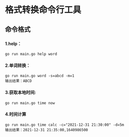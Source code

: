 <!--
 * @Description: 
 * @version: 1.0
 * @Author: XieXianhui
 * @Date: 2021-12-31 21:28:43
 * @LastEditors: XieXianhui
 * @LastEditTime: 2021-12-31 22:12:40
-->
# 格式转换命令行工具
## 命令格式
###
#### 1.help：
    go run main.go help word
#### 2.单词转换：
    go run main.go word -s=abcd -m=1
    输出结果：ABCD
#### 3.获取本地时间:
    go run main.go time now
#### 4.时间计算
    go run main.go time calc -c="2021-12-31 21:30:00" -d=5m
    输出结果：2021-12-31 21:35:00,1640986500
